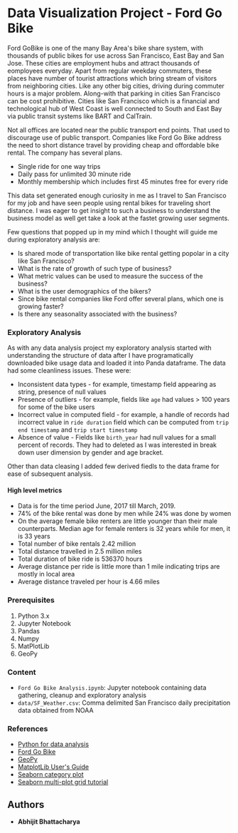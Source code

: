 # Data Visualization Project - Ford Go Bike

Ford GoBike is one of the many Bay Area's bike share system, with thousands of public bikes for use across San Francisco, East Bay and San Jose. These cities are employment hubs and attract thousands of eomployees everyday. Apart from regular weekday commuters, these places have number of tourist attractions which bring stream of visitors from neighboring cities. Like any other big cities, driving during commuter hours is a major problem. Along-with that parking in cities San Francisco can be cost prohibitive. Cities like San Francisco which is a financial and technological hub of West Coast is well connected to South and East Bay via public transit systems like BART and CalTrain.

Not all offices are located near the public transport end points. That used to discourage use of public transport. Companies like Ford Go Bike address the need to short distance travel by providing cheap and offordable bike rental. The company has several plans.

* Single ride for one way trips
* Daily pass for unlimited 30 minute ride 
* Monthly membership which includes first 45 minutes free for every ride

This data set generated enough curiosity in me as I travel to San Francisco for my job and have seen people using rental bikes for traveling short distance. I was eager to get insight to such a business to understand the business model as well get take a look at the fastet growing user segments.

Few questions that popped up in my mind which I thought will guide me during exploratory analysis are:

* Is shared mode of transportation like bike rental getting popolar in a city like San Francisco?
* What is the rate of growth of such type of business?
* What metric values can be used to measure the success of the business?
* What is the user demographics of the bikers?
* Since bike rental companies like Ford offer several plans, which one is growing faster?
* Is there any seasonality associated with the business?

### Exploratory Analysis

As with any data analysis project my exploratory analysis started with understanding the structure of data after I have programatically downloaded bike usage data and loaded it into Panda dataframe. The data had some cleanliness issues. These were:

* Inconsistent data types - for example, timestamp field appearing as string, presence of null values
* Presence of outliers - for example, fields like `age` had values > 100 years for some of the bike users
* Incorrect value in computed field - for example, a handle of records had incorrect value in `ride duration` field which can be computed from `trip end timestamp` and `trip start timestamp`
* Absence of value - Fields like `birth_year` had null values for a small percent of records. They had to deleted as I was interested in break down user dimension by gender and age bracket.

Other than data cleasing I added few derived fiedls to the data frame for ease of subsequent analysis.

#### High level metrics

* Data is for the time period June, 2017 till March, 2019.
* 74% of the bike rental was done by men while 24% was done by women
* On the average female bike renters are little younger than their male counterparts. Median age for female renters is 32 years while for men, it is 33 years
* Total number of bike rentals 2.42 million
* Total distance travelled in 2.5 million miles
* Total duration of bike ride is 536370 hours
* Average distance per ride is little more than 1 mile indicating trips are mostly in local area
* Average distance traveled per hour is 4.66 miles


### Prerequisites

<ol>
<li>Python 3.x</li>
<li>Jupyter Notebook</li>
<li>Pandas</li>
<li>Numpy</li>
<li>MatPlotLib</li>
<li>GeoPy</li>
</ol>

### Content

* `Ford Go Bike Analysis.ipynb`: Jupyter notebook containing data gathering, cleanup and exploratory analysis
* `data/SF_Weather.csv`: Comma delimited San Francisco daily precipitation data obtained from NOAA

### References

* [Python for data analysis](https://www.amazon.com/Python-Data-Analysis-Wrangling-IPython/dp/1491957662/ref=sr_1_3?keywords=Python+for+Data+Analysis%2C+2nd+Edition&qid=1555068716&s=gateway&sr=8-3)
* [Ford Go Bike](https://www.fordgobike.com/)
* [GeoPy](https://geopy.readthedocs.io/en/stable/)
* [MatplotLib User's Guide](https://matplotlib.org/users/index.html)
* [Seaborn category plot](https://seaborn.pydata.org/generated/seaborn.catplot.html)
* [Seaborn multi-plot grid tutorial](https://seaborn.pydata.org/tutorial/axis_grids.html)

## Authors

* **Abhijit Bhattacharya** 

